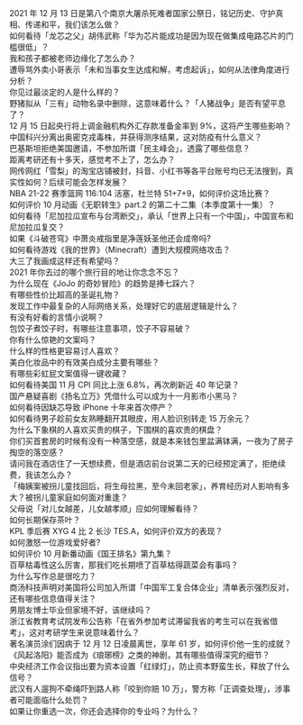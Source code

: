 2021 年 12 月 13 日是第八个南京大屠杀死难者国家公祭日，铭记历史、守护真相、传递和平，我们该怎么做？  
如何看待「龙芯之父」胡伟武称「华为芯片能成功是因为现在做集成电路芯片的门槛很低」？  
我和孩子都被老师边缘化了怎么办？  
遭辱骂外卖小哥表示「未和当事女生达成和解，考虑起诉」，如何从法律角度进行分析？  
你见过最淡定的人是什么样的？  
野猪拟从「三有」动物名录中删除，这意味着什么？「人猪战争」是否有望平息了？  
12 月 15 日起央行将上调金融机构外汇存款准备金率到 9%，这将产生哪些影响？  
中国科兴分离出奥密克戎毒株，并获得测序结果，这对防疫有什么意义？  
巴基斯坦拒绝美国邀请，不参加所谓「民主峰会」，透露了哪些信息？  
距离考研还有十多天，感觉考不上了，怎么办？  
网传网红「雪梨」的淘宝店铺被封，抖音、小红书等各平台账号均已无法搜到，真实性如何？后续可能会怎样发展？  
NBA 21-22 赛季篮网 116:104 活塞，杜兰特 51+7+9，如何评价这场比赛？  
如何评价 10 月动画《无职转生》part.2 的第二十二集（本季度第十一集）？  
如何看待「尼加拉瓜宣布与台湾断交」，承认「世界上只有一个中国」，中国宣布和尼加拉瓜复交？  
如果《斗破苍穹》中萧炎戒指里是净莲妖圣他还会成帝吗?  
如何看待游戏《我的世界》（Minecraft）遭到大规模网络攻击？  
大三了我画成这样还有希望吗？  
2021 年你去过的哪个旅行目的地让你念念不忘？  
为什么现在《JoJo 的奇妙冒险》的趋势是捧七踩六？  
有哪些性价比超高的圣诞礼物？  
发现工作中最复杂的人际网络关系，处理好它的底层逻辑是什么？  
有没有好看的言情小说啊？  
包饺子煮饺子时，有哪些注意事项，饺子不容易破？  
你有什么惊艳的文案吗？  
什么样的性格更容易讨人喜欢？  
美白化妆品中的有效美白成分主要有哪些？  
有哪些彩虹屁文案值得一键收藏？  
如何看待美国 11 月 CPI 同比上涨 6.8%，再次刷新近 40 年记录？  
国产悬疑喜剧《扬名立万》凭借什么可以成为十一月影市小黑马？  
如何看待因缺芯导致 iPhone 十年来首次停产？  
如何看待男子趁前女友熟睡翻开其眼皮，用人脸识别转走 15 万余元？  
为什么下象棋的人喜欢买贵的棋子，下围棋的喜欢贵的棋盘？  
你们买首套房的时候有没有一种落空感，就是本来钱包里盆满钵满，一夜为了房子掏空的落空感？  
请问我在酒店住了一天想续费，但是酒店前台说第二天的已经预定满了，拒绝续费，我该怎么办？  
「梅姨案被拐儿童找回后，将生母拉黑，至今未回老家」，养育经历对人影响有多大？被拐儿童家庭如何面对重逢？  
父母说「对儿女越差，儿女越孝顺」应如何理解看待？  
如何长期保存茶叶？  
KPL 季后赛 XYG 4 比 2 长沙 TES.A，如何评价双方的表现？  
如何激怒一位游戏爱好者?  
如何评价 10 月新番动画《国王排名》第九集？  
百草枯毒性这么厉害，那我们吃长期喷了百草枯得蔬菜会有事吗？  
为什么写作总是很吃力？  
商汤科技声明对美国将公司加入所谓「中国军工复合体企业」清单表示强烈反对，还有哪些信息值得关注？  
男朋友博士毕业但家境不好，该继续吗？  
浙江省教育考试院发布公告称「在省外参加考试滞留我省的考生可以在我省借考」，这对考研学生来说意味着什么？  
著名演员涂们因病于 12 月 12 日凌晨离世，享年 61 岁，如何评价他一生的成就？  
《风起洛阳》能否成为《琅琊榜》之类的神剧，其有哪些值得深究的细节？  
中央经济工作会议指出要为资本设置「红绿灯」，防止资本野蛮生长，释放了什么信号？  
武汉有人遛狗不牵绳吓到路人称「咬到你赔 10 万」，警方称「正调查处理」，涉事者可能面临什么处罚？  
如果让你重选一次，你还会选择你的专业吗？为什么？  
